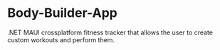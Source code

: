 # Body-Builder-App
.NET MAUI crossplatform fitness tracker that allows the user to create custom workouts and perform them.
